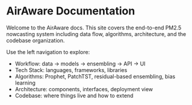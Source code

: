 # AirAware Documentation

Welcome to the AirAware docs. This site covers the end-to-end PM2.5 nowcasting system including data flow, algorithms, architecture, and the codebase organization.

Use the left navigation to explore:
- Workflow: data → models → ensembling → API → UI
- Tech Stack: languages, frameworks, libraries
- Algorithms: Prophet, PatchTST, residual-based ensembling, bias learning
- Architecture: components, interfaces, deployment view
- Codebase: where things live and how to extend
